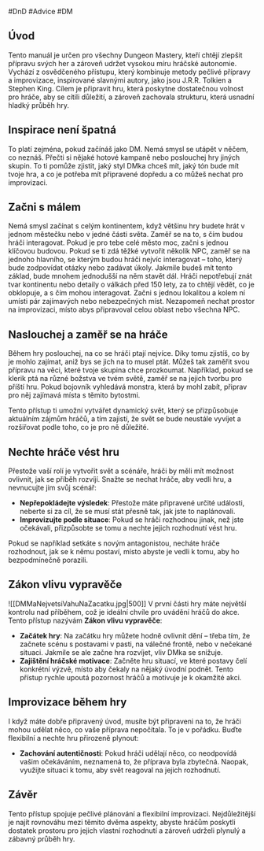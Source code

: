 #DnD #Advice #DM

## Úvod
Tento manuál je určen pro všechny Dungeon Mastery, kteří chtějí zlepšit přípravu svých her a zároveň udržet vysokou míru hráčské autonomie. Vychází z osvědčeného přístupu, který kombinuje metody pečlivé přípravy a improvizace, inspirované slavnými autory, jako jsou J.R.R. Tolkien a Stephen King. Cílem je připravit hru, která poskytne dostatečnou volnost pro hráče, aby se cítili důležití, a zároveň zachovala strukturu, která usnadní hladký průběh hry.

## Inspirace není špatná
To platí zejména, pokud začínáš jako DM. Nemá smysl se utápět v něčem, co neznáš. Přečti si nějaké hotové kampaně nebo poslouchej hry jiných skupin. To ti pomůže zjistit, jaký styl DMka chceš mít, jaký tón bude mít tvoje hra, a co je potřeba mít připravené dopředu a co můžeš nechat pro improvizaci.

## Začni s málem
Nemá smysl začínat s celým kontinentem, když většinu hry budete hrát v jednom městečku nebo v jedné části světa. Zaměř se na to, s čím budou hráči interagovat. Pokud je pro tebe celé město moc, začni s jednou klíčovou budovou. Pokud se ti zdá těžké vytvořit několik NPC, zaměř se na jednoho hlavního, se kterým budou hráči nejvíc interagovat – toho, který bude zodpovídat otázky nebo zadávat úkoly. Jakmile budeš mít tento základ, bude mnohem jednodušší na něm stavět dál. Hráči nepotřebují znát tvar kontinentu nebo detaily o válkách před 150 lety, za to chtějí vědět, co je obklopuje, a s čím mohou interagovat. Začni s jednou lokalitou a kolem ní umísti pár zajímavých nebo nebezpečných míst. Nezapomeň nechat prostor na improvizaci, místo abys připravoval celou oblast nebo všechna NPC.

## Naslouchej a zaměř se na hráče
Během hry poslouchej, na co se hráči ptají nejvíce. Díky tomu zjistíš, co by je mohlo zajímat, aniž bys se jich na to musel ptát. Můžeš tak zaměřit svou přípravu na věci, které tvoje skupina chce prozkoumat. Například, pokud se klerik ptá na různé božstva ve tvém světě, zaměř se na jejich tvorbu pro příští hru. Pokud bojovník vyhledává monstra, která by mohl zabít, připrav pro něj zajímavá místa s těmito bytostmi.

Tento přístup ti umožní vytvářet dynamický svět, který se přizpůsobuje aktuálním zájmům hráčů, a tím zajistí, že svět se bude neustále vyvíjet a rozšiřovat podle toho, co je pro ně důležité.

## Nechte hráče vést hru
Přestože vaší rolí je vytvořit svět a scénáře, hráči by měli mít možnost ovlivnit, jak se příběh rozvíjí. Snažte se nechat hráče, aby vedli hru, a nevnucujte jim svůj scénář:
- **Nepřepokládejte výsledek**: Přestože máte připravené určité události, neberte si za cíl, že se musí stát přesně tak, jak jste to naplánovali.
- **Improvizujte podle situace**: Pokud se hráči rozhodnou jinak, než jste očekávali, přizpůsobte se tomu a nechte jejich rozhodnutí vést hru.

Pokud se například setkáte s novým antagonistou, necháte hráče rozhodnout, jak se k němu postaví, místo abyste je vedli k tomu, aby ho bezpodmínečně porazili.

## Zákon vlivu vypravěče
![[DMMaNejvetsiVahuNaZacatku.jpg|500]]
V první části hry máte největší kontrolu nad příběhem, což je ideální chvíle pro uvádění hráčů do akce. Tento přístup nazývám **Zákon vlivu vypravěče**:
- **Začátek hry**: Na začátku hry můžete hodně ovlivnit dění – třeba tím, že začnete scénu s postavami v pasti, na válečné frontě, nebo v nečekané situaci. Jakmile se ale začne hra rozvíjet, vliv DMka se snižuje.
- **Zajištění hráčské motivace**: Začněte hru situací, ve které postavy čelí konkrétní výzvě, místo aby čekaly na nějaký úvodní podnět. Tento přístup rychle upoutá pozornost hráčů a motivuje je k okamžité akci.

## Improvizace během hry
I když máte dobře připravený úvod, musíte být připraveni na to, že hráči mohou udělat něco, co vaše příprava nepočítala. To je v pořádku. Buďte flexibilní a nechte hru přirozeně plynout:
- **Zachování autentičnosti**: Pokud hráči udělají něco, co neodpovídá vašim očekáváním, neznamená to, že příprava byla zbytečná. Naopak, využijte situaci k tomu, aby svět reagoval na jejich rozhodnutí.

## Závěr
Tento přístup spojuje pečlivé plánování a flexibilní improvizaci. Nejdůležitější je najít rovnováhu mezi těmito dvěma aspekty, abyste hráčům poskytli dostatek prostoru pro jejich vlastní rozhodnutí a zároveň udrželi plynulý a zábavný průběh hry.

